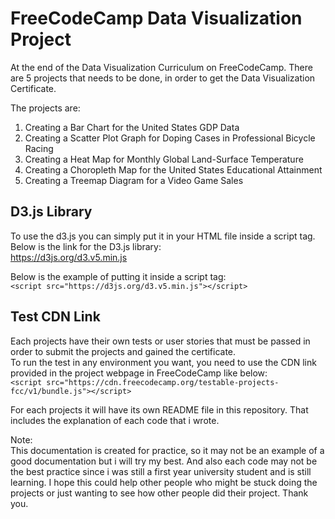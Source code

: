# FreeCodeCamp Data Visualization Project 

At the end of the Data Visualization Curriculum on FreeCodeCamp. There are 5 projects that needs to be done, in order to get the Data Visualization Certificate.

The projects are:
1. Creating a Bar Chart for the United States GDP Data
2. Creating a Scatter Plot Graph for Doping Cases in Professional Bicycle Racing
3. Creating a Heat Map for Monthly Global Land-Surface Temperature
4. Creating a Choropleth Map for the United States Educational Attainment
5. Creating a Treemap Diagram for a Video Game Sales
  
## D3.js Library
To use the d3.js you can simply put it in your HTML file inside a script tag.  
Below is the link for the D3.js library:  
https://d3js.org/d3.v5.min.js  
  
Below is the example of putting it inside a script tag:    
```<script src="https://d3js.org/d3.v5.min.js"></script>```  
  
## Test CDN Link
Each projects have their own tests or user stories that must be passed in order to submit the projects and gained the certificate.  
To run the test in any environment you want, you need to use the CDN link provided in the project webpage in FreeCodeCamp like below:  
```<script src="https://cdn.freecodecamp.org/testable-projects-fcc/v1/bundle.js"></script>```

For each projects it will have its own README file in this repository. That includes the explanation of each code that i wrote.  
  
Note:  
This documentation is created for practice, so it may not be an example of a good documentation but i will try my best. And also each code may not be the best practice since i was still a first year university student and is still learning. I hope this could help other people who might be stuck doing the projects or just wanting to see how other people did their project. Thank you.
